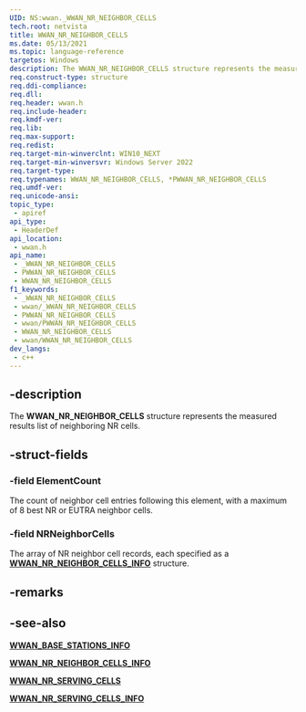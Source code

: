 ```yaml
---
UID: NS:wwan._WWAN_NR_NEIGHBOR_CELLS
tech.root: netvista
title: WWAN_NR_NEIGHBOR_CELLS
ms.date: 05/13/2021
ms.topic: language-reference
targetos: Windows
description: The WWAN_NR_NEIGHBOR_CELLS structure represents the measured results list of neighboring NR cells.
req.construct-type: structure
req.ddi-compliance: 
req.dll: 
req.header: wwan.h
req.include-header: 
req.kmdf-ver: 
req.lib: 
req.max-support: 
req.redist: 
req.target-min-winverclnt: WIN10_NEXT
req.target-min-winversvr: Windows Server 2022
req.target-type: 
req.typenames: WWAN_NR_NEIGHBOR_CELLS, *PWWAN_NR_NEIGHBOR_CELLS
req.umdf-ver: 
req.unicode-ansi: 
topic_type:
 - apiref
api_type:
 - HeaderDef
api_location:
 - wwan.h
api_name:
 - _WWAN_NR_NEIGHBOR_CELLS
 - PWWAN_NR_NEIGHBOR_CELLS
 - WWAN_NR_NEIGHBOR_CELLS
f1_keywords:
 - _WWAN_NR_NEIGHBOR_CELLS
 - wwan/_WWAN_NR_NEIGHBOR_CELLS
 - PWWAN_NR_NEIGHBOR_CELLS
 - wwan/PWWAN_NR_NEIGHBOR_CELLS
 - WWAN_NR_NEIGHBOR_CELLS
 - wwan/WWAN_NR_NEIGHBOR_CELLS
dev_langs:
 - c++
---
```


## -description

The **WWAN_NR_NEIGHBOR_CELLS** structure represents the measured results list of neighboring NR cells.

## -struct-fields

### -field ElementCount

The count of neighbor cell entries following this element, with a maximum of 8 best NR or EUTRA neighbor cells.

### -field NRNeighborCells

The array of NR neighbor cell records, each specified as a [**WWAN_NR_NEIGHBOR_CELLS_INFO**](ns-wwan-wwan_nr_neighbor_cells_info.md) structure.

## -remarks

## -see-also

[**WWAN_BASE_STATIONS_INFO**](ns-wwan-_wwan_base_stations_info.md)

[**WWAN_NR_NEIGHBOR_CELLS_INFO**](ns-wwan-wwan_nr_neighbor_cells_info.md)

[**WWAN_NR_SERVING_CELLS**](ns-wwan-wwan_nr_serving_cells.md)

[**WWAN_NR_SERVING_CELLS_INFO**](ns-wwan-wwan_nr_serving_cells_info.md)